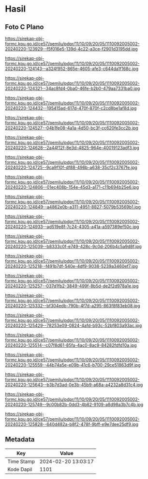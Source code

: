 # Hasil

## Foto C Plano

https://sirekap-obj-formc.kpu.go.id/ce57/pemilu/pdpr/11/10/09/20/05/1110092005002-20240220-123929--f5f016e5-139d-4c22-a3ce-f2901d3195dd.jpg

https://sirekap-obj-formc.kpu.go.id/ce57/pemilu/pdpr/11/10/09/20/05/1110092005002-20240220-124143--a324f952-865e-4605-afe3-c644da1f168c.jpg

https://sirekap-obj-formc.kpu.go.id/ce57/pemilu/pdpr/11/10/09/20/05/1110092005002-20240220-124321--34ac8fd4-0ba0-46fe-b2b0-479aa7331ba0.jpg

https://sirekap-obj-formc.kpu.go.id/ce57/pemilu/pdpr/11/10/09/20/05/1110092005002-20240220-124432--195415ad-617d-470f-870f-c2cd8be1af8d.jpg

https://sirekap-obj-formc.kpu.go.id/ce57/pemilu/pdpr/11/10/09/20/05/1110092005002-20240220-124527--04b1fe08-4a1a-4d50-bc3f-cc620fe3cc2b.jpg

https://sirekap-obj-formc.kpu.go.id/ce57/pemilu/pdpr/11/10/09/20/05/1110092005002-20240220-124628--2a44f12f-8e3d-4825-964e-40019123adf3.jpg

https://sirekap-obj-formc.kpu.go.id/ce57/pemilu/pdpr/11/10/09/20/05/1110092005002-20240220-124725--9ca9f10f-df88-496b-a638-35cf2c3767fe.jpg

https://sirekap-obj-formc.kpu.go.id/ce57/pemilu/pdpr/11/10/09/20/05/1110092005002-20240220-124806--01ec408b-154e-45d3-a171-c11b694b25e6.jpg

https://sirekap-obj-formc.kpu.go.id/ce57/pemilu/pdpr/11/10/09/20/05/1110092005002-20240220-124849--a4862e0b-a311-4951-8827-5079b53569b1.jpg

https://sirekap-obj-formc.kpu.go.id/ce57/pemilu/pdpr/11/10/09/20/05/1110092005002-20240220-124933--ad519e8f-7c24-4305-a41a-a597389ef50c.jpg

https://sirekap-obj-formc.kpu.go.id/ce57/pemilu/pdpr/11/10/09/20/05/1110092005002-20240220-125039--b8333c0f-e749-428c-9c0d-206b4c5a9d8f.jpg

https://sirekap-obj-formc.kpu.go.id/ce57/pemilu/pdpr/11/10/09/20/05/1110092005002-20240220-125218--f491b7df-540e-4df9-9038-5239a3460ef7.jpg

https://sirekap-obj-formc.kpu.go.id/ce57/pemilu/pdpr/11/10/09/20/05/1110092005002-20240220-125257--037d1fb2-3849-499f-8b5d-de2f2d978a1e.jpg

https://sirekap-obj-formc.kpu.go.id/ce57/pemilu/pdpr/11/10/09/20/05/1110092005002-20240220-125332--bf304edb-790b-4f7d-a295-863f8f83eb08.jpg

https://sirekap-obj-formc.kpu.go.id/ce57/pemilu/pdpr/11/10/09/20/05/1110092005002-20240220-125429--78253e09-0824-4afd-b93c-52bf803a93ac.jpg

https://sirekap-obj-formc.kpu.go.id/ce57/pemilu/pdpr/11/10/09/20/05/1110092005002-20240220-125514--c07f8d61-85fa-4ac0-8ac9-84282fdfd10a.jpg

https://sirekap-obj-formc.kpu.go.id/ce57/pemilu/pdpr/11/10/09/20/05/1110092005002-20240220-125559--44b74a5e-e09b-41c6-b700-29ce51863d9f.jpg

https://sirekap-obj-formc.kpu.go.id/ce57/pemilu/pdpr/11/10/09/20/05/1110092005002-20240220-125643--b3b7d3ad-0e3b-45b9-a68a-a4232a8d31c4.jpg

https://sirekap-obj-formc.kpu.go.id/ce57/pemilu/pdpr/11/10/09/20/05/1110092005002-20240220-125749--9c00b82b-0dd3-4b82-9109-a8d98a3b7c4b.jpg

https://sirekap-obj-formc.kpu.go.id/ce57/pemilu/pdpr/11/10/09/20/05/1110092005002-20240220-125828--640d482a-b8f2-478f-9bff-e9e7dee25df9.jpg


## Metadata

| Key        | Value               |
| ---------- | ------------------- |
| Time Stamp | 2024-02-20 13:03:17 |
| Kode Dapil | 1101                |



